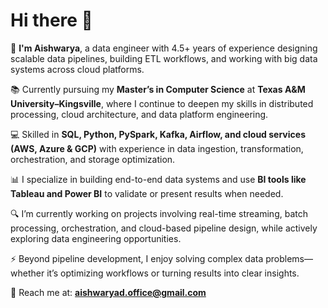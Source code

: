 # Hi there 👋  

🚀 **I'm Aishwarya**, a data engineer with 4.5+ years of experience designing scalable data pipelines, building ETL workflows, and working with big data systems across cloud platforms.

📚 Currently pursuing my **Master’s in Computer Science** at **Texas A&M University–Kingsville**, where I continue to deepen my skills in distributed processing, cloud architecture, and data platform engineering.

💻 Skilled in **SQL, Python, PySpark, Kafka, Airflow, and cloud services (AWS, Azure & GCP)** with experience in data ingestion, transformation, orchestration, and storage optimization.

📊 I specialize in building end-to-end data systems and use **BI tools like Tableau and Power BI** to validate or present results when needed.

🔍 I’m currently working on projects involving real-time streaming, batch processing, orchestration, and cloud-based pipeline design, while actively exploring data engineering opportunities.

⚡ Beyond pipeline development, I enjoy solving complex data problems—whether it’s optimizing workflows or turning results into clear insights.

📧 Reach me at: **aishwaryad.office@gmail.com**  


